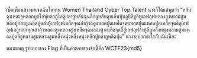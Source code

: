 เมื่อเพื่อนสาวมาเจอฉันในงาน Women Thailand Cyber Top Talent นางก็ได้แต่พูดว่า “หลันฉุนหละจุหลอกบูกใล่หุ้ยล่อกู้ไล่ดู้ยล่าวู่หลันฉุนลือคูหลับดุบเลิ่นบุ้นลูยีลีซูลีทูเลฟอุฟหลองสูงหลามสูมหลีกปูกลากูเหลิดปูดล่าหู้เลฟอุฟเหล็ดจุดเล่ากุ้วลีอูแหลดปูดเหล็ดจุดแหลดปูดแหลดปูดเหล็ดจุดลีดูเลฟอุฟเลอูหลกหุกเล่ากุ้วหลองสูงหลองสูงเหล็ดจุดหลองสูงเหล็ดจุดลี่สู่เลฟอุฟล้าหู้ลีบูหลึ่งหนุ่งหลามสูมแหลดปูดลีอูหลามสูมหลามสูมหลึ่งหนุ่งหลึ่งหนุ่งหลีกปูกลากูหลิดปุด” นางจะบอกอะไรกับฉันเนี๊ยะ

หมายเหตุ รูปแบบของ Flag ที่เป็นคำตอบของข้อนี้คือ WCTF23{md5}
